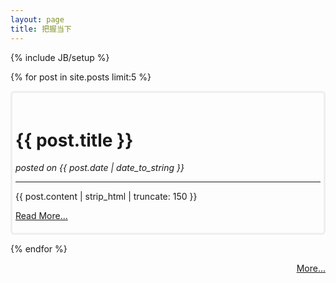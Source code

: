 ```yaml
---
layout: page
title: 把握当下 
---
```

{% include JB/setup %}

{% for post in site.posts limit:5 %}

<div style="border-style:solid; border-color:#EEE;padding:5px;padding-top:20px;-webkit-border-radius:6px;-moz-border-radius:6px;border-radius:6px;">
<h1 class="index-post-title">{{ post.title }}</h1> <em>posted on   {{ post.date | date_to_string }}</em>
<hr/>
{{ post.content  | strip_html | truncate: 150 }}
<p>
<a href="{{ post.url }}" style="text-align:right;" >Read More...</a>
</p>
</div>


{% endfor %}

<div style="text-align:right;">
  <a href="{{ site.JB.archive_path }}">More...</a>
</div>

    


